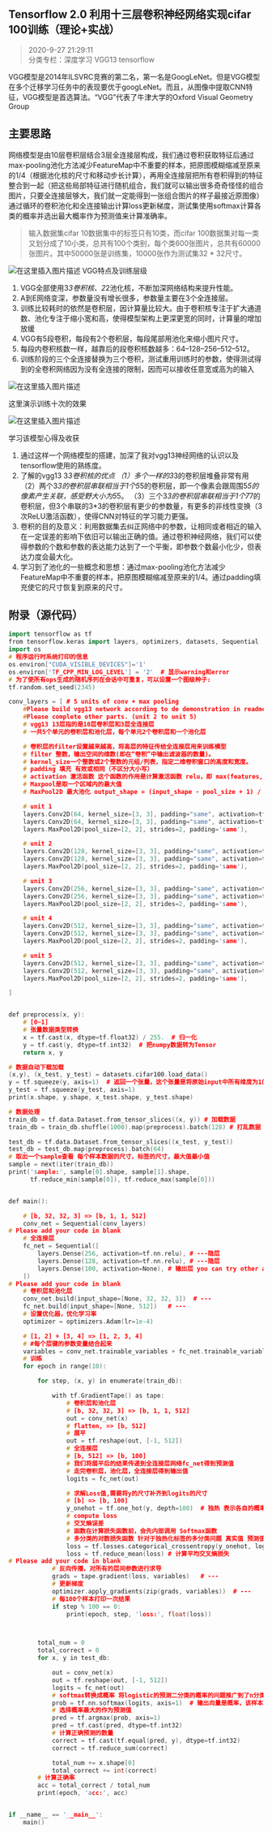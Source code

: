 ## Tensorflow 2.0 利用十三层卷积神经网络实现cifar 100训练（理论+实战）
> 2020-9-27 21:29:11 
<br>分类专栏：深度学习 VGG13 tensorflow


VGG模型是2014年ILSVRC竞赛的第二名，第一名是GoogLeNet。但是VGG模型在多个迁移学习任务中的表现要优于googLeNet。而且，从图像中提取CNN特征，VGG模型是首选算法。“VGG”代表了牛津大学的Oxford Visual Geometry Group

## 主要思路
网络模型是由10层卷积层结合3层全连接层构成，我们通过卷积获取特征后通过max-pooling池化方法减少FeatureMap中不重要的样本，把原图模糊缩减至原来的1/4（根据池化核的尺寸和移动步长计算），再用全连接层把所有卷积得到的特征整合到一起（把这些局部特征进行随机组合，我们就可以输出很多奇奇怪怪的组合图片，只要全连接层够大，我们就一定能得到一张组合图片的样子最接近原图像）通过循环的卷积池化和全连接输出计算loss更新梯度，测试集使用softmax计算各类的概率并选出最大概率作为预测值来计算准确率。

> 输入数据集cifar 10数据集中的标签只有10类，而cifar 100数据集对每一类又划分成了10小类，总共有100个类别，每个类600张图片，总共有60000张图片。其中50000张是训练集，10000张作为测试集32 * 32尺寸。

![在这里插入图片描述](https://img-blog.csdnimg.cn/20201120202620413.png?x-oss-process=image/watermark,type_ZmFuZ3poZW5naGVpdGk,shadow_10,text_aHR0cHM6Ly9ibG9nLmNzZG4ubmV0L3FxXzQ2MzYzNzkw,size_16,color_FFFFFF,t_70#pic_center)
VGG特点及训练层级
1. VGG全部使用3*3卷积核、2*2池化核，不断加深网络结构来提升性能。
2. A到E网络变深，参数量没有增长很多，参数量主要在3个全连接层。
3. 训练比较耗时的依然是卷积层，因计算量比较大。由于卷积核专注于扩大通道数、池化专注于缩小宽和高，使得模型架构上更深更宽的同时，计算量的增加放缓
4. VGG有5段卷积，每段有2个卷积层，每段尾部用池化来缩小图片尺寸。
5. 每段内卷积核数一样，越靠后的段卷积核数越多：64–128–256–512–512。
6. 训练阶段的三个全连接替换为三个卷积，测试重用训练时的参数，使得测试得到的全卷积网络因为没有全连接的限制，因而可以接收任意宽或高为的输入

![在这里插入图片描述](https://img-blog.csdnimg.cn/20201120202755637.png?x-oss-process=image/watermark,type_ZmFuZ3poZW5naGVpdGk,shadow_10,text_aHR0cHM6Ly9ibG9nLmNzZG4ubmV0L3FxXzQ2MzYzNzkw,size_16,color_FFFFFF,t_70#pic_center)

这里演示训练十次的效果

![在这里插入图片描述](https://img-blog.csdnimg.cn/20201120202834810.png?x-oss-process=image/watermark,type_ZmFuZ3poZW5naGVpdGk,shadow_10,text_aHR0cHM6Ly9ibG9nLmNzZG4ubmV0L3FxXzQ2MzYzNzkw,size_16,color_FFFFFF,t_70#pic_center)

学习该模型心得及收获
1. 通过这样一个网络模型的搭建，加深了我对vgg13神经网络的认识以及tensorflow使用的熟练度。
2. 了解的vgg13 3*3卷积核的优点
（1）多个一样的3*3的卷积层堆叠非常有用
（2）两个3*3的卷积层串联相当于1个5*5的卷积层，即一个像素会跟周围5*5的像素产生关联，感受野大小为5*5。
（3）三个3*3的卷积层串联相当于1个7*7的卷积层，但3个串联的3*3的卷积层有更少的参数量，有更多的非线性变换（3次ReLU激活函数），使得CNN对特征的学习能力更强。
3. 卷积的目的及意义：利用数据集去纠正网络中的参数，让相同或者相近的输入在一定误差的影响下依旧可以输出正确的值。通过卷积神经网络，我们可以使得参数的个数和参数的表达能力达到了一个平衡，即参数个数最小化少，但表达力度会最大化。
4. 学习到了池化的一些概念和思想：通过max-pooling池化方法减少FeatureMap中不重要的样本，把原图模糊缩减至原来的1/4。通过padding填充使它的尺寸恢复到原来的尺寸。

## 附录（源代码）
 

```cpp
import tensorflow as tf
from tensorflow.keras import layers, optimizers, datasets, Sequential
import os
# 程序运行时系统打印的信息
os.environ["CUDA_VISIBLE_DEVICES"]='1'
os.environ['TF_CPP_MIN_LOG_LEVEL'] = '2'  # 显示warning和error
# 为了使所有ops生成的随机序列在会话中可重复，可以设置一个图级种子:
tf.random.set_seed(2345)

conv_layers = [ # 5 units of conv + max pooling
    #Please build vgg13 network according to de demonstration in readme file, bellow is a instance for unit 1
    #Please complete other parts. (unit 2 to unit 5)
    # vgg13 13层指的是10层卷积层和3层全连接层
    # 一共5个单元的卷积层和池化层，每个单元2个卷积层和一个池化层

    # 卷积层的filter设置越来越高，将高层的特征传给全连接层用来训练模型
    # filter 整数，输出空间的维数(即在“卷积”中输出滤波器的数量)。
    # kernel_size一个整数或2个整数的元组/列表，指定二维卷积窗口的高度和宽度。
    # padding 填充 有效或相同（不区分大小写）
    # activation 激活函数 这个函数的作用是计算激活函数 relu，即 max(features, 0)。将大于0的保持不变，小于0的数置为0。
    # Maxpool是取一个区域内的最大值
    # MaxPool2D 最大池化 output_shape = (input_shape - pool_size + 1) / strides    池化核尺寸 池化窗口的移动步长 边缘0填充

    # unit 1
    layers.Conv2D(64, kernel_size=[3, 3], padding="same", activation=tf.nn.relu),
    layers.Conv2D(64, kernel_size=[3, 3], padding="same", activation=tf.nn.relu),
    layers.MaxPool2D(pool_size=[2, 2], strides=2, padding='same'),

    # unit 2
    layers.Conv2D(128, kernel_size=[3, 3], padding="same", activation=tf.nn.relu),
    layers.Conv2D(128, kernel_size=[3, 3], padding="same", activation=tf.nn.relu),
    layers.MaxPool2D(pool_size=[2, 2], strides=2, padding='same'),

    # unit 3
    layers.Conv2D(256, kernel_size=[3, 3], padding="same", activation=tf.nn.relu),
    layers.Conv2D(256, kernel_size=[3, 3], padding="same", activation=tf.nn.relu),
    layers.MaxPool2D(pool_size=[2, 2], strides=2, padding='same'),

    # unit 4
    layers.Conv2D(512, kernel_size=[3, 3], padding="same", activation=tf.nn.relu),
    layers.Conv2D(512, kernel_size=[3, 3], padding="same", activation=tf.nn.relu),
    layers.MaxPool2D(pool_size=[2, 2], strides=2, padding='same'),

    # unit 5
    layers.Conv2D(512, kernel_size=[3, 3], padding="same", activation=tf.nn.relu),
    layers.Conv2D(512, kernel_size=[3, 3], padding="same", activation=tf.nn.relu),
    layers.MaxPool2D(pool_size=[2, 2], strides=2, padding='same'),

]


def preprocess(x, y):
    # [0~1]
    # 张量数据类型转换
    x = tf.cast(x, dtype=tf.float32) / 255.  # 归一化
    y = tf.cast(y, dtype=tf.int32)  # 把numpy数据转为Tensor
    return x, y

# 数据自动下载加载
(x,y), (x_test, y_test) = datasets.cifar100.load_data()
y = tf.squeeze(y, axis=1)  # 返回一个张量，这个张量是将原始input中所有维度为1的那些维都删掉的结果
y_test = tf.squeeze(y_test, axis=1)
print(x.shape, y.shape, x_test.shape, y_test.shape)

# 数据处理
train_db = tf.data.Dataset.from_tensor_slices((x, y)) # 加载数据
train_db = train_db.shuffle(1000).map(preprocess).batch(128) # 打乱数据  预处理函数 一次放入128个数据

test_db = tf.data.Dataset.from_tensor_slices((x_test, y_test))
test_db = test_db.map(preprocess).batch(64)
# 取出一个sample查看 每个样本数据的尺寸，标签的尺寸，最大值最小值
sample = next(iter(train_db))
print('sample:', sample[0].shape, sample[1].shape,
      tf.reduce_min(sample[0]), tf.reduce_max(sample[0]))


def main():

    # [b, 32, 32, 3] => [b, 1, 1, 512]
    conv_net = Sequential(conv_layers)
# Please add your code in blank
    # 全连接层
    fc_net = Sequential([
        layers.Dense(256, activation=tf.nn.relu), # ---隐层
        layers.Dense(128, activation=tf.nn.relu), # ---隐层
        layers.Dense(100, activation=None), # 输出层 you can try other activation function to evaluate and compare
    ])
# Please add your code in blank
    # 卷积层和池化层
    conv_net.build(input_shape=[None, 32, 32, 3])  # ---
    fc_net.build(input_shape=[None, 512])   # ---
    # 设置优化器，优化学习率
    optimizer = optimizers.Adam(lr=1e-4)

    # [1, 2] + [3, 4] => [1, 2, 3, 4]
    # #每个层键的参数变量结合起来
    variables = conv_net.trainable_variables + fc_net.trainable_variables
    # 训练
    for epoch in range(10):

        for step, (x, y) in enumerate(train_db):

            with tf.GradientTape() as tape:
                # 卷积层和池化层
                # [b, 32, 32, 3] => [b, 1, 1, 512]
                out = conv_net(x)
                # flatten, => [b, 512]
                # 展平
                out = tf.reshape(out, [-1, 512])
                # 全连接层
                # [b, 512] => [b, 100]
                # 我们将展平后的结果传递到全连接层网络fc_net得到预测值
                # 走完卷积层，池化层，全连接层得到输出值
                logits = fc_net(out)

                # 求解Loss值,需要将y的尺寸补齐到logits的尺寸
                # [b] => [b, 100]
                y_onehot = tf.one_hot(y, depth=100)  # 独热 表示各自的概率分布
                # compute loss
                # 交叉熵误差
                # 函数在计算损失函数前，会先内部调用 Softmax函数
                # 多分类的对数损失函数 针对于独热化标签的多分类问题 真实值 预测值（输出层的输出）
                loss = tf.losses.categorical_crossentropy(y_onehot, logits, from_logits=True)
                loss = tf.reduce_mean(loss) # 计算平均交叉熵损失
# Please add your code in blank
            # 反向传播，对所有的层间参数进行求导
            grads = tape.gradient(loss, variables)   # ---
            # 更新梯度
            optimizer.apply_gradients(zip(grads, variables))  # ---
            # 每100个样本打印一次结果
            if step % 100 == 0:
                print(epoch, step, 'loss:', float(loss))



        total_num = 0
        total_correct = 0
        for x, y in test_db:

            out = conv_net(x)
            out = tf.reshape(out, [-1, 512])
            logits = fc_net(out)
            # softmax转换成概率 将logistic的预测二分类的概率的问题推广到了n分类的概率的问题
            prob = tf.nn.softmax(logits, axis=1)  # 输出向量是概率，该样本属于各个类的概率
            # 选择概率最大的作为预测值
            pred = tf.argmax(prob, axis=1)
            pred = tf.cast(pred, dtype=tf.int32)
            # 计算正确预测的数量
            correct = tf.cast(tf.equal(pred, y), dtype=tf.int32)
            correct = tf.reduce_sum(correct)

            total_num += x.shape[0]
            total_correct += int(correct)
        # 计算正确率
        acc = total_correct / total_num
        print(epoch, 'acc:', acc)


if __name__ == '__main__':
    main()

```
